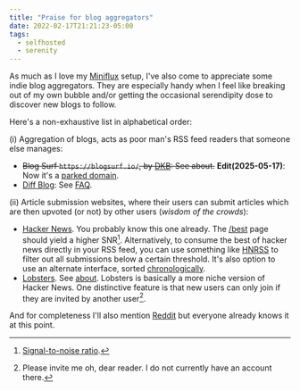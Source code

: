 ```yaml
---
title: "Praise for blog aggregators"
date: 2022-02-17T21:21:23-05:00
tags:
  - selfhosted
  - serenity
---
```


As much as I love my [Miniflux](https://miniflux.app/) setup, I've also come to
appreciate some indie blog aggregators. They are especially handy when I feel
like breaking out of my own bubble and/or getting the occasional serendipity dose
to discover new blogs to follow.

Here's a non-exhaustive list in alphabetical order:

(i) Aggregation of blogs, acts as poor man's RSS feed readers that someone else manages:

- ~~Blog Surf `https://blogsurf.io/`, by [DKB](https://dkb.io/): See about.~~ **Edit(2025-05-17)**: Now it's a [parked domain](https://en.wikipedia.org/wiki/Domain_parking).
- [Diff Blog](https://diff.blog/): See [FAQ](https://diff.blog/FAQ/).

(ii) Article submission websites, where their users can submit articles which are then upvoted (or not) by other users (_wisdom of the crowds_):

- [Hacker News](https://news.ycombinator.com/). You probably know this one already. The [/best](https://news.ycombinator.com/best) page should yield a higher SNR[^1]. Alternatively, to consume the best of hacker news directly in your RSS feed, you can use something like [HNRSS](https://hnrss.org/newest?points=250) to filter out all submissions below a certain threshold. It's also option to use an alternate interface, sorted [chronologically](https://hckrnews.com/).
- [Lobsters](https://lobste.rs/). See [about](https://lobste.rs/about). Lobsters is basically a more niche version of Hacker News. One distinctive feature is that new users can only join if they are invited by another user[^2].

And for completeness I'll also mention [Reddit](https://reddit.com/) but everyone already knows it at this point.

[^1]: [Signal-to-noise ratio](https://en.wikipedia.org/wiki/Signal-to-noise_ratio).
[^2]: Please invite me oh, dear reader. I do not currently have an account there.
